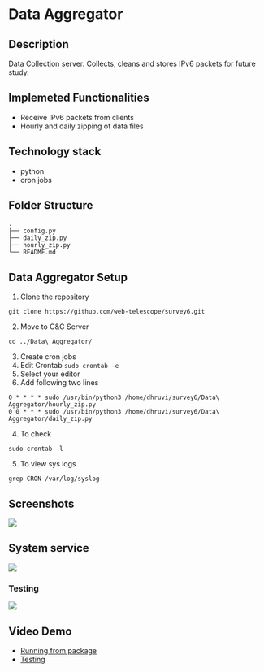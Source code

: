 # Data Aggregator

## Description
Data Collection server. Collects, cleans and stores IPv6 packets for future study.

## Implemeted Functionalities
* Receive IPv6 packets from clients
* Hourly and daily zipping of data files

## Technology stack
* python
* cron jobs

## Folder Structure
```
.
├── config.py
├── daily_zip.py
├── hourly_zip.py
└── README.md
```

## Data Aggregator Setup
1. Clone the repository
```
git clone https://github.com/web-telescope/survey6.git
```
2. Move to C&C Server
```
cd ../Data\ Aggregator/
```
3. Create cron jobs
1. Edit Crontab 
`sudo crontab -e`
2. Select your editor
3. Add following two lines
```
0 * * * * sudo /usr/bin/python3 /home/dhruvi/survey6/Data\ Aggregator/hourly_zip.py
0 0 * * * sudo /usr/bin/python3 /home/dhruvi/survey6/Data\ Aggregator/daily_zip.py
```
4. To check
```
sudo crontab -l
```
5. To view sys logs
```
grep CRON /var/log/syslog
```

## Screenshots
![](./screenshots/clientTest.png)

## System service
![](./screenshots/system_service.png)

### Testing
![](./screenshots/testcases.png)

## Video Demo
* [Running from package](https://drive.google.com/file/d/1kmxOZZXKXUTpBfkJcs1gcroiuIDU3tys/view?usp=sharing)
* [Testing](https://drive.google.com/file/d/1mlhD5XWk1s7ELlx36w6s4_0fUfeKQu8D/view?usp=sharing)